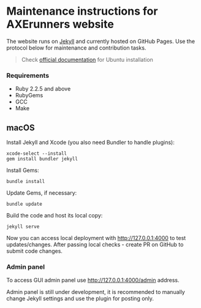 # Maintenance instructions for AXErunners website

The website runs on [Jekyll](https://github.com/jekyll/jekyll) and currently hosted on GitHub Pages. Use the protocol below for maintenance and contribution tasks.

> Check [official documentation](https://jekyllrb.com/docs/installation/) for Ubuntu installation

### Requirements
* Ruby 2.2.5 and above
* RubyGems
* GCC
* Make

## macOS
Install Jekyll and Xcode (you also need Bundler to handle plugins):
```
xcode-select --install
gem install bundler jekyll
```
Install Gems:
```
bundle install
```
Update Gems, if necessary:
```
bundle update
```
Build the code and host its local copy:
```
jekyll serve
```
Now you can access local deployment with http://127.0.0.1:4000 to test updates/changes. After passing local checks - create PR on GitHub to submit code changes.

### Admin panel

To access GUI admin panel use http://127.0.0.1:4000/admin address.

Admin panel is still under development, it is recommended to manually change Jekyll settings and use the plugin for posting only.
